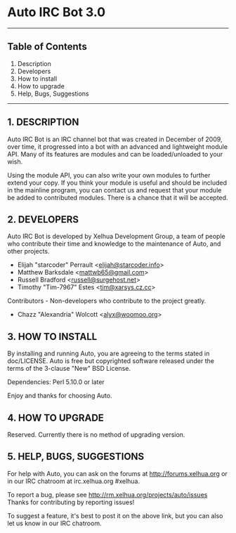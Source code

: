 Auto IRC Bot 3.0
============================================================
------------------------------------------------------------

## Table of Contents
1.   Description
2.   Developers
3.   How to install
4.   How to upgrade
5.   Help, Bugs, Suggestions

------------------------------------------------------------
## 1. DESCRIPTION

Auto IRC Bot is an IRC channel bot that was created in
December of 2009, over time, it progressed into a bot with an
advanced and lightweight module API. Many of its features
are modules and can be loaded/unloaded to your wish.

Using the module API, you can also write your own modules to
further extend your copy.  If you think your module is useful
and should be included in the mainline program, you can
contact us and request that your module be added to
contributed modules. There is a chance that it will be accepted.


## 2. DEVELOPERS

Auto IRC Bot is developed by Xelhua Development Group, a team
of people who contribute their time and knowledge to the
maintenance of Auto, and other projects.

+ Elijah "starcoder" Perrault &lt;elijah@starcoder.info&gt;
+ Matthew Barksdale &lt;mattwb65@gmail.com&gt;
+ Russell Bradford &lt;russell@surgehost.net&gt;
+ Timothy "Tim-7967" Estes &lt;tim@xarsys.cz.cc&gt;

Contributors - Non-developers who contribute to the project
greatly.

+ Chazz "Alexandria" Wolcott &lt;alyx@woomoo.org&gt;


## 3. HOW TO INSTALL

By installing and running Auto, you are agreeing to the terms
stated in doc/LICENSE.  Auto is free but copyrighted software
released under the terms of the 3-clause "New" BSD License.

Dependencies: Perl 5.10.0 or later

Enjoy and thanks for choosing Auto.


## 4. HOW TO UPGRADE

Reserved. Currently there is no method of upgrading version.


## 5. HELP, BUGS, SUGGESTIONS

For help with Auto, you can ask on the forums at
http://forums.xelhua.org or in our IRC chatroom at irc.xelhua.org
&#35;xelhua.

To report a bug, please see http://rm.xelhua.org/projects/auto/issues
Thanks for contributing by reporting issues!

To suggest a feature, it's best to post it on the above link,
but you can also let us know in our IRC chatroom.
